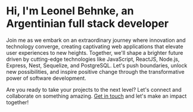 # Hi, I'm Leonel Behnke, an Argentinian full stack developer

Join me as we embark on an extraordinary journey where innovation and technology converge, creating captivating web applications that elevate user experiences to new heights. Together, we'll shape a brighter future driven by cutting-edge technologies like JavaScript, ReactJS, Node.js, Express, Nest, Sequelize, and PostgreSQL. Let's push boundaries, unlock new possibilities, and inspire positive change through the transformative power of software development.

Are you ready to take your projects to the next level? Let's connect and collaborate on something amazing. [Get in touch](leonelbehnke@gmail.com) and let's make an impact together!
